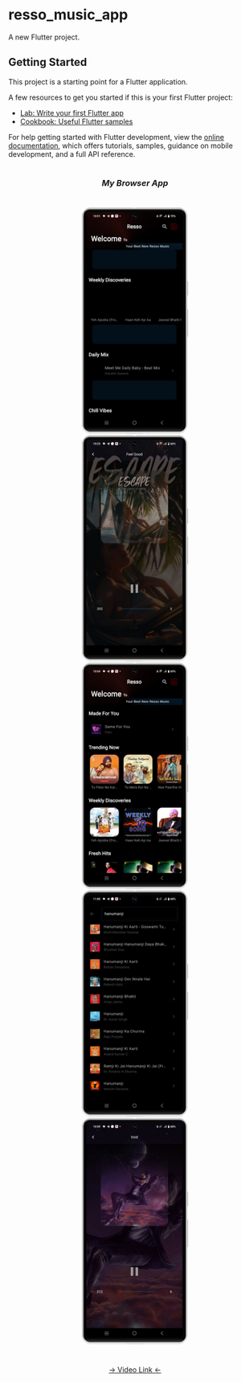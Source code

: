 # resso_music_app

A new Flutter project.

## Getting Started

This project is a starting point for a Flutter application.

A few resources to get you started if this is your first Flutter project:

- [Lab: Write your first Flutter app](https://docs.flutter.dev/get-started/codelab)
- [Cookbook: Useful Flutter samples](https://docs.flutter.dev/cookbook)

For help getting started with Flutter development, view the
[online documentation](https://docs.flutter.dev/), which offers tutorials,
samples, guidance on mobile development, and a full API reference.



###
<h1></h1>
<h3 align="center"><i>My Browser App</i></h3>
<h1></h1>
<div align="center">
<img src="https://github.com/Prafulpatnecha/resso_music_app/blob/master/img(1).png" height=450px hspace=20>
<img src="https://github.com/Prafulpatnecha/resso_music_app/blob/master/img(2).png" height=450px hspace=20>
<img src="https://github.com/Prafulpatnecha/resso_music_app/blob/master/img(3).png" height=450px hspace=20>
<img src="https://github.com/Prafulpatnecha/resso_music_app/blob/master/img(4).png" height=450px hspace=20>
<img src="https://github.com/Prafulpatnecha/resso_music_app/blob/master/img(5).png" height=450px hspace=20>

</div>

<h1></h1>
<div align="center">
<a href="https://drive.google.com/file/d/11aP1tfMMUaN85NZYBi12PFK-7JOyTGd3/view?usp=sharing">-> Video Link <-</a>
</div>
<h1></h1>
